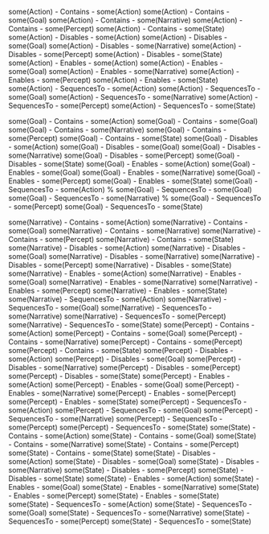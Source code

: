 some(Action) - Contains - some(Action)
some(Action) - Contains - some(Goal)
some(Action) - Contains - some(Narrative)
some(Action) - Contains - some(Percept)
some(Action) - Contains - some(State)
some(Action) - Disables - some(Action)
some(Action) - Disables - some(Goal)
some(Action) - Disables - some(Narrative)
some(Action) - Disables - some(Percept)
some(Action) - Disables - some(State)
some(Action) - Enables - some(Action)
some(Action) - Enables - some(Goal)
some(Action) - Enables - some(Narrative)
some(Action) - Enables - some(Percept)
some(Action) - Enables - some(State)
some(Action) - SequencesTo - some(Action)
some(Action) - SequencesTo - some(Goal)
some(Action) - SequencesTo - some(Narrative)
some(Action) - SequencesTo - some(Percept)
some(Action) - SequencesTo - some(State)

some(Goal) - Contains - some(Action)
some(Goal) - Contains - some(Goal)
some(Goal) - Contains - some(Narrative)
some(Goal) - Contains - some(Percept)
some(Goal) - Contains - some(State)
some(Goal) - Disables - some(Action)
some(Goal) - Disables - some(Goal)
some(Goal) - Disables - some(Narrative)
some(Goal) - Disables - some(Percept)
some(Goal) - Disables - some(State)
some(Goal) - Enables - some(Action)
some(Goal) - Enables - some(Goal)
some(Goal) - Enables - some(Narrative)
some(Goal) - Enables - some(Percept)
some(Goal) - Enables - some(State)
some(Goal) - SequencesTo - some(Action) %
some(Goal) - SequencesTo - some(Goal)
some(Goal) - SequencesTo - some(Narrative) %
some(Goal) - SequencesTo - some(Percept)
some(Goal) - SequencesTo - some(State)

some(Narrative) - Contains - some(Action)
some(Narrative) - Contains - some(Goal)
some(Narrative) - Contains - some(Narrative)
some(Narrative) - Contains - some(Percept)
some(Narrative) - Contains - some(State)
some(Narrative) - Disables - some(Action)
some(Narrative) - Disables - some(Goal)
some(Narrative) - Disables - some(Narrative)
some(Narrative) - Disables - some(Percept)
some(Narrative) - Disables - some(State)
some(Narrative) - Enables - some(Action)
some(Narrative) - Enables - some(Goal)
some(Narrative) - Enables - some(Narrative)
some(Narrative) - Enables - some(Percept)
some(Narrative) - Enables - some(State)
some(Narrative) - SequencesTo - some(Action)
some(Narrative) - SequencesTo - some(Goal)
some(Narrative) - SequencesTo - some(Narrative)
some(Narrative) - SequencesTo - some(Percept)
some(Narrative) - SequencesTo - some(State)
some(Percept) - Contains - some(Action)
some(Percept) - Contains - some(Goal)
some(Percept) - Contains - some(Narrative)
some(Percept) - Contains - some(Percept)
some(Percept) - Contains - some(State)
some(Percept) - Disables - some(Action)
some(Percept) - Disables - some(Goal)
some(Percept) - Disables - some(Narrative)
some(Percept) - Disables - some(Percept)
some(Percept) - Disables - some(State)
some(Percept) - Enables - some(Action)
some(Percept) - Enables - some(Goal)
some(Percept) - Enables - some(Narrative)
some(Percept) - Enables - some(Percept)
some(Percept) - Enables - some(State)
some(Percept) - SequencesTo - some(Action)
some(Percept) - SequencesTo - some(Goal)
some(Percept) - SequencesTo - some(Narrative)
some(Percept) - SequencesTo - some(Percept)
some(Percept) - SequencesTo - some(State)
some(State) - Contains - some(Action)
some(State) - Contains - some(Goal)
some(State) - Contains - some(Narrative)
some(State) - Contains - some(Percept)
some(State) - Contains - some(State)
some(State) - Disables - some(Action)
some(State) - Disables - some(Goal)
some(State) - Disables - some(Narrative)
some(State) - Disables - some(Percept)
some(State) - Disables - some(State)
some(State) - Enables - some(Action)
some(State) - Enables - some(Goal)
some(State) - Enables - some(Narrative)
some(State) - Enables - some(Percept)
some(State) - Enables - some(State)
some(State) - SequencesTo - some(Action)
some(State) - SequencesTo - some(Goal)
some(State) - SequencesTo - some(Narrative)
some(State) - SequencesTo - some(Percept)
some(State) - SequencesTo - some(State)
